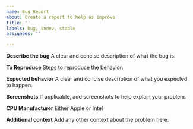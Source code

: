 ```yaml
---
name: Bug Report
about: Create a report to help us improve
title: ''
labels: bug, indev, stable
assignees: ''

---
```


**Describe the bug**
A clear and concise description of what the bug is.

**To Reproduce**
Steps to reproduce the behavior:

**Expected behavior**
A clear and concise description of what you expected to happen.

**Screenshots**
If applicable, add screenshots to help explain your problem.

**CPU Manufacturer**
Either Apple or Intel

**Additional context**
Add any other context about the problem here.
